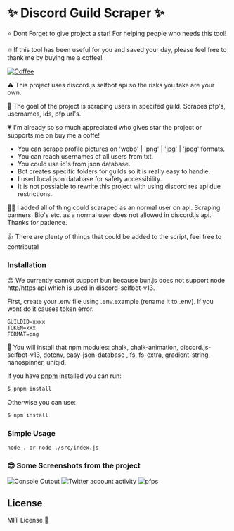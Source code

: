 # ✨ Discord Guild Scraper ✨

⭐ Dont Forget to give project a star! For helping people who needs this tool!

🔥 If this tool has been useful for you and saved your day, please feel free to thank me by buying me a coffee!

[![Coffee](https://www.buymeacoffee.com/assets/img/custom_images/orange_img.png)](https://www.buymeacoffee.com/sertchan)

⚠️ This project uses discord.js selfbot api so the risks you take are your own.

🎌 The goal of the project is scraping users in specifed guild. Scrapes pfp's, usernames, ids, pfp url's. 

💗 I'm already so so much appreciated who gives star the project or supports me on buy me a coffe! 

-  You can scrape profile pictures on 'webp' | 'png' | 'jpg' | 'jpeg' formats.
-  You can reach usernames of all users from txt.
-  You could use id's from json database.
-  Bot creates specific folders for guilds so it is really easy to handle.
-  I used local json database for safety accessibility.
-  It is not possiable to rewrite this project with using discord res api due restrictions. 

😶‍🌫️ I added all of thing could scaraped as an normal user on api. Scraping banners. Bio's etc. as a normal user does not allowed in discord.js api. Thanks for patience.

👍 There are plenty of things that could be added to the script, feel free to contribute! 

### Installation

😔 We currently cannot support bun because bun.js does not support node http/https api which is used in discord-selfbot-v13.

First, create your .env file using .env.example (rename it to .env). If you wont do it causes token error.

```
GUILDID=xxxx
TOKEN=xxx
FORMAT=png
```

🎀 You will install that npm modules: chalk, chalk-animation, discord.js-selfbot-v13, dotenv, easy-json-database , fs, fs-extra, gradient-string, nanospinner, uniqid.

If you have [pnpm](https://pnpm.io/) installed you can run:

```sh
$ pnpm install
```

Otherwise you can use:

```sh
$ npm install
```

### Simple Usage

```
node . or node ./src/index.js
```

### 😎 Some Screenshots from the project 

![Console Output](https://cdn.discordapp.com/attachments/1001955561274876057/1004373037891723264/unknown.png)
![Twitter account activity](https://cdn.discordapp.com/attachments/1001955561274876057/1004372701714071593/unknown.png)
![pfps](https://cdn.discordapp.com/attachments/1001955561274876057/1004373286467154021/unknown.png)

## License

MIT License 💖

